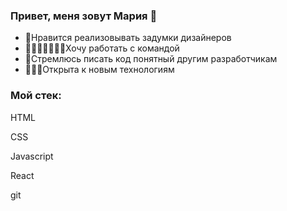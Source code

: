 ### Привет, меня зовут Мария 👋

* 🎨Нравится реализовывать задумки дизайнеров
* 🚣🏻‍♀️🚣‍♂️🚣🏿Хочу работать с командой
* 🍝Стремлюсь писать код понятный другим разработчикам
* 🏋🏻‍♀️Открыта к новым технологиям

### Мой стек:
<div display="inline">
<p size="18">HTML</p><p size="18">CSS</p><p size="18">Javascript</p><p size="18">React</p><p size="18">git</p>
</div>
